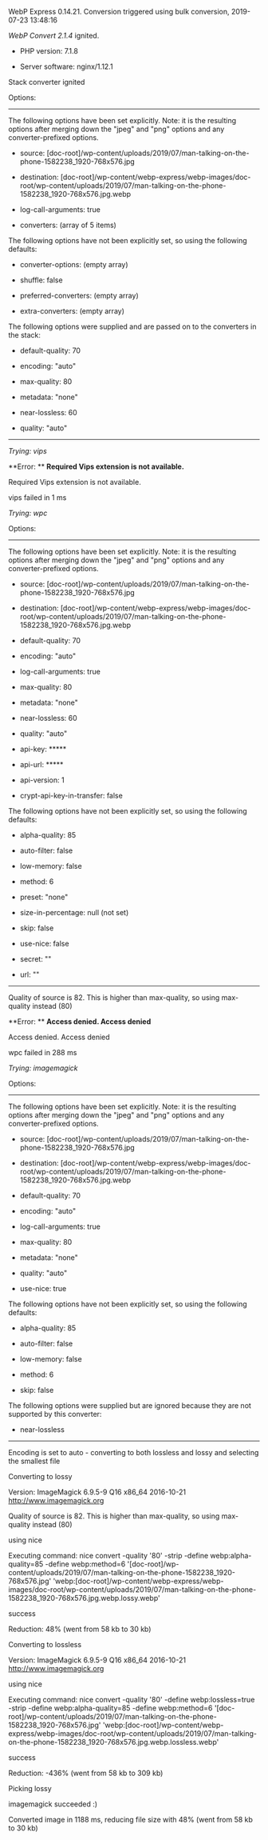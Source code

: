 WebP Express 0.14.21. Conversion triggered using bulk conversion, 2019-07-23 13:48:16

*WebP Convert 2.1.4*  ignited.
- PHP version: 7.1.8
- Server software: nginx/1.12.1

Stack converter ignited

Options:
------------
The following options have been set explicitly. Note: it is the resulting options after merging down the "jpeg" and "png" options and any converter-prefixed options.
- source: [doc-root]/wp-content/uploads/2019/07/man-talking-on-the-phone-1582238_1920-768x576.jpg
- destination: [doc-root]/wp-content/webp-express/webp-images/doc-root/wp-content/uploads/2019/07/man-talking-on-the-phone-1582238_1920-768x576.jpg.webp
- log-call-arguments: true
- converters: (array of 5 items)

The following options have not been explicitly set, so using the following defaults:
- converter-options: (empty array)
- shuffle: false
- preferred-converters: (empty array)
- extra-converters: (empty array)

The following options were supplied and are passed on to the converters in the stack:
- default-quality: 70
- encoding: "auto"
- max-quality: 80
- metadata: "none"
- near-lossless: 60
- quality: "auto"
------------


*Trying: vips* 

**Error: ** **Required Vips extension is not available.** 
Required Vips extension is not available.
vips failed in 1 ms

*Trying: wpc* 

Options:
------------
The following options have been set explicitly. Note: it is the resulting options after merging down the "jpeg" and "png" options and any converter-prefixed options.
- source: [doc-root]/wp-content/uploads/2019/07/man-talking-on-the-phone-1582238_1920-768x576.jpg
- destination: [doc-root]/wp-content/webp-express/webp-images/doc-root/wp-content/uploads/2019/07/man-talking-on-the-phone-1582238_1920-768x576.jpg.webp
- default-quality: 70
- encoding: "auto"
- log-call-arguments: true
- max-quality: 80
- metadata: "none"
- near-lossless: 60
- quality: "auto"
- api-key: *****
- api-url: *****
- api-version: 1
- crypt-api-key-in-transfer: false

The following options have not been explicitly set, so using the following defaults:
- alpha-quality: 85
- auto-filter: false
- low-memory: false
- method: 6
- preset: "none"
- size-in-percentage: null (not set)
- skip: false
- use-nice: false
- secret: ""
- url: ""
------------

Quality of source is 82. This is higher than max-quality, so using max-quality instead (80)

**Error: ** **Access denied. Access denied** 
Access denied. Access denied
wpc failed in 288 ms

*Trying: imagemagick* 

Options:
------------
The following options have been set explicitly. Note: it is the resulting options after merging down the "jpeg" and "png" options and any converter-prefixed options.
- source: [doc-root]/wp-content/uploads/2019/07/man-talking-on-the-phone-1582238_1920-768x576.jpg
- destination: [doc-root]/wp-content/webp-express/webp-images/doc-root/wp-content/uploads/2019/07/man-talking-on-the-phone-1582238_1920-768x576.jpg.webp
- default-quality: 70
- encoding: "auto"
- log-call-arguments: true
- max-quality: 80
- metadata: "none"
- quality: "auto"
- use-nice: true

The following options have not been explicitly set, so using the following defaults:
- alpha-quality: 85
- auto-filter: false
- low-memory: false
- method: 6
- skip: false

The following options were supplied but are ignored because they are not supported by this converter:
- near-lossless
------------

Encoding is set to auto - converting to both lossless and lossy and selecting the smallest file

Converting to lossy
Version: ImageMagick 6.9.5-9 Q16 x86_64 2016-10-21 http://www.imagemagick.org
Quality of source is 82. This is higher than max-quality, so using max-quality instead (80)
using nice
Executing command: nice convert -quality '80' -strip -define webp:alpha-quality=85 -define webp:method=6 '[doc-root]/wp-content/uploads/2019/07/man-talking-on-the-phone-1582238_1920-768x576.jpg' 'webp:[doc-root]/wp-content/webp-express/webp-images/doc-root/wp-content/uploads/2019/07/man-talking-on-the-phone-1582238_1920-768x576.jpg.webp.lossy.webp'
success
Reduction: 48% (went from 58 kb to 30 kb)

Converting to lossless
Version: ImageMagick 6.9.5-9 Q16 x86_64 2016-10-21 http://www.imagemagick.org
using nice
Executing command: nice convert -quality '80' -define webp:lossless=true -strip -define webp:alpha-quality=85 -define webp:method=6 '[doc-root]/wp-content/uploads/2019/07/man-talking-on-the-phone-1582238_1920-768x576.jpg' 'webp:[doc-root]/wp-content/webp-express/webp-images/doc-root/wp-content/uploads/2019/07/man-talking-on-the-phone-1582238_1920-768x576.jpg.webp.lossless.webp'
success
Reduction: -436% (went from 58 kb to 309 kb)

Picking lossy
imagemagick succeeded :)

Converted image in 1188 ms, reducing file size with 48% (went from 58 kb to 30 kb)
